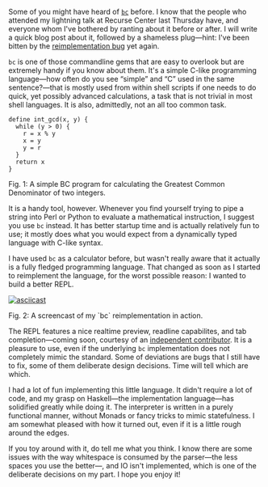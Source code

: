 Some of you might have heard of
[`bc`](https://en.wikipedia.org/wiki/Bc_%28programming_language%29) before. I
know that the people who attended my lightning talk at Recurse Center last
Thursday have, and everyone whom I've bothered by ranting about it before or
after. I will write a quick blog post about it, followed by a shameless
plug—hint: I've been bitten by the
[reimplementation bug](https://github.com/hellerve/bc) yet again.

`bc` is one of those commandline gems that are easy to overlook but are
extremely handy if you know about them. It's a simple C-like programming
language—how often do you see “simple” and “C” used in the same sentence?—that
is mostly used from within shell scripts if one needs to do quick, yet possibly
advanced calculations, a task that is not trivial in most shell languages. It is
also, admittedly, not an all too common task.

```
define int_gcd(x, y) {
  while (y > 0) {
    r = x % y
    x = y
    y = r
  }
  return x
}
```
<div class="figure-label">Fig. 1: A simple BC program for calculating the
Greatest Common Denominator of two integers.</div>

It is a handy tool, however. Whenever you find yourself trying to pipe a string
into Perl or Python to evaluate a mathematical instruction, I suggest you use
`bc` instead. It has better startup time and is actually relatively fun to use;
it mostly does what you would expect from a dynamically typed language with
C-like syntax.

I have used `bc` as a calculator before, but wasn't really aware that it
actually is a fully fledged programming language. That changed as soon as I
started to reimplement the language, for the worst possible reason: I wanted to
build a better REPL.

[![asciicast](https://asciinema.org/a/75ay3m4mx5i93tbfu7dahc55u.png)](https://asciinema.org/a/75ay3m4mx5i93tbfu7dahc55u)
<div class="figure-label">Fig. 2: A screencast of my `bc` reimplementation in
action.</div>

The REPL features a nice realtime preview, readline capabilites, and tab
completion—coming soon, courtesy of an
[independent contributor](https://github.com/hellerve/bc/pull/1). It is a
pleasure to use, even if the underlying `bc` implementation does not completely
mimic the standard. Some of deviations are bugs that I still have to fix, some
of them deliberate design decisions. Time will tell which are which.

I had a lot of fun implementing this little language. It didn't require a lot of
code, and my grasp on Haskell—the implementation language—has solidified greatly
while doing it. The interpreter is written in a purely functional manner,
without Monads or fancy tricks to mimic statefulness. I am somewhat pleased with
how it turned out, even if it is a little rough around the edges.

If you toy around with it, do tell me what you think. I know there are some
issues with the way whitespace is consumed by the parser—the less spaces you use
the better—, and IO isn't implemented, which is one of the deliberate decisions
on my part. I hope you enjoy it!
